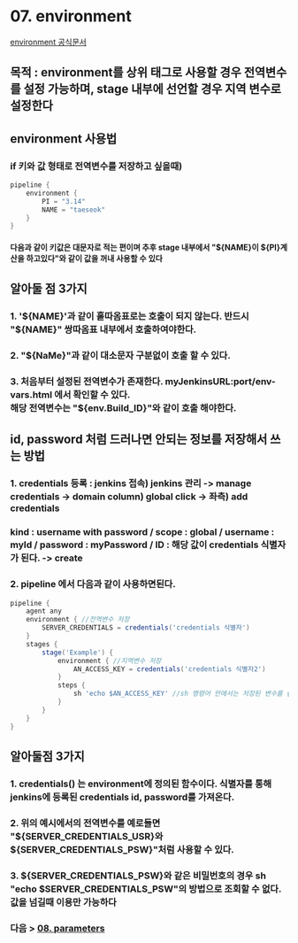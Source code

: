 # 07. environment
[environment 공식문서](https://www.jenkins.io/doc/book/pipeline/syntax/#environment)
## 목적 : environment를 상위 태그로 사용할 경우 전역변수를 설정 가능하며, stage 내부에 선언할 경우 지역 변수로 설정한다
## environment 사용법
### if 키와 값 형태로 전역변수를 저장하고 싶을때)
```groovy
pipeline {
    environment {
        PI = "3.14"
        NAME = "taeseok"
    }
}
```
#### 다음과 같이 키값은 대문자로 적는 편이며 추후 stage 내부에서 "${NAME}이 ${PI}계산을 하고있다"와 같이 값을 꺼내 사용할 수 있다
## 알아둘 점 3가지
### 1. '${NAME}'과 같이 홑따옴표로는 호출이 되지 않는다. 반드시 "${NAME}" 쌍따옴표 내부에서 호출하여야한다.
### 2. "${NaMe}"과 같이 대소문자 구분없이 호출 할 수 있다.
### 3. 처음부터 설정된 전역변수가 존재한다. myJenkinsURL:port/env-vars.html 에서 확인할 수 있다.<br>해당 전역변수는 "${env.Build_ID}"와 같이 호출 해야한다.

## id, password 처럼 드러나면 안되는 정보를 저장해서 쓰는 방법
### 1. credentials 등록 : jenkins 접속) jenkins 관리 -> manage credentials -> domain column) global click -> 좌측) add credentials
### kind : username with password / scope : global / username : myId / password : myPassword / ID : 해당 값이 credentials 식별자가 된다. -> create
### 2. pipeline 에서 다음과 같이 사용하면된다.
```groovy
pipeline {
    agent any
    environment { //전역변수 저장
        SERVER_CREDENTIALS = credentials('credentials 식별자')
    }
    stages {
        stage('Example') {
            environment { //지역변수 저장
                AN_ACCESS_KEY = credentials('credentials 식별자2')
            }
            steps {
                sh 'echo $AN_ACCESS_KEY' //sh 명령어 안에서는 저장된 변수를 {}없이 바로 사용할 수 있다.
            }
        }
    }
}
```
## 알아둘점 3가지
### 1. credentials() 는 environment에 정의된 함수이다. 식별자를 통해 jenkins에 등록된 credentials id, password를 가져온다.
### 2. 위의 예시에서의 전역변수를 예로들면 "${SERVER_CREDENTIALS_USR}와 ${SERVER_CREDENTIALS_PSW}"처럼 사용할 수 있다.
### 3. ${SERVER_CREDENTIALS_PSW}와 같은 비밀번호의 경우 sh "echo $SERVER_CREDENTIALS_PSW"의 방법으로 조회할 수 없다. 값을 넘길때 이용만 가능하다
  
### 다음 > [08. parameters](08.%20parameters.md)
